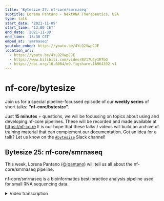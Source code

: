 ```yaml
---
title: 'Bytesize 27: nf-core/smrnaseq'
subtitle: Lorena Pantano - NextRNA Therapeutics, USA
type: talk
start_date: '2021-11-09'
start_time: '13:00 CET'
end_date: '2021-11-09'
end_time: '13:30 CET'
embed_at: 'smrnaseq'
youtube_embed: https://youtu.be/4YLQ2VwpCJE
location_url:
  - https://youtu.be/4YLQ2VwpCJE
  - https://www.bilibili.com/video/BV17U4y1M7bQ
  - https://doi.org/10.6084/m9.figshare.16964392.v1
---
```


# nf-core/bytesize

Join us for a special pipeline-focussed episode of our **weekly series** of short talks: **“nf-core/bytesize”**.

Just **15 minutes** + questions, we will be focussing on topics about using and developing nf-core pipelines.
These will be recorded and made available at <https://nf-co.re>
It is our hope that these talks / videos will build an archive of training material that can complement our documentation. Got an idea for a talk? Let us know on the [`#bytesize`](https://nfcore.slack.com/channels/bytesize) Slack channel!

## Bytesize 25: nf-core/smrnaseq

This week, Lorena Pantano ([@lpantano](https://github.com/lpantano/)) will tell us all about the nf-core/smrnaseq pipeline.

nf-core/smrnaseq is a bioinformatics best-practice analysis pipeline used for small RNA sequencing data.

<details markdown="1"><summary>Video transcription</summary>
**Note: The content has been edited for reader-friendliness**

[0:01](https://youtu.be/4YLQ2VwpCJE&t=1)
(host) Hi, thanks for joining us for another bytesize talk that's focused on pipelines. I'd like to begin by thanking the Chan Zuckerberg initiative for funding nf-core events and our outreach initiatives. I'd also like to extend a special thanks to the volunteers that helped us organize the recent hackathon two weeks ago. Now, we've recently received funding from the Chan Zuckerberg Initiative that is focused on boosting diversity and inclusion. Evan mentioned a few full-time paid positions for developer advocates for this purpose in the announcements channel on Slack. Please reach out to us for more information and keep an eye out for the official advertisement of the positions and spread the word when they're out. Now, without further ado, I'd like to introduce you to our speaker today. We're joined by Lorena Pantano from NextRNA Therapeutics in the US, who will be presenting the nf-core smRNA-Seq, so small RNA-Seq pipeline. If you have any questions for our speaker today, please unmute yourself at the end of the talk or use the chat function and I will read out your questions. Lorena, we appreciate how early in the morning it is for you. Thank you very, very much for making the time to present for us at bytesize. Over to you.

[1:14](https://youtu.be/4YLQ2VwpCJE&t=74)
Thank you. Thank you for having me in mind to share my contribution to the community. I'm very happy to be here and it's a sunny day. It's pretty awesome, the view. I'm going to talk about this pipeline, the small RNA-Seq pipeline. What I'm going to do is to give a scientific background, before starting to talk more about the analysis. I always think about the small RNA as small non-coding RNA. There are different kinds of small non-coding RNA that some of them are handled by the pipeline, others currently not, or maybe there are better pipelines for that.

[2:00](https://youtu.be/4YLQ2VwpCJE&t=120)
When we talk about small, it's good to give a size range. It could go even to a little bit shorter than 20, maybe 18 to 400. They are involved in different biological functions. We have gene regulation where we have microRNAs that are very well known. Together with microRNAs, we have endogenous siRNA and piRNAs, that are a little bit longer. We have others that are more in the range of 100, 200 that are involved in post-transcriptional modification like polyA or RNA nucleotide modification and others with similar size in the translational machinery like transfer RNA, or ribosomic RNA. Then there are others that we aren't clear of the function but as well are notated and are part of this group of small molecules. I'm going to go a little bit over the ones that the pipeline can handle, although not all of them right now have tools that will quantify them properly, but it's something that we want to work towards.

[3:18](https://youtu.be/4YLQ2VwpCJE&t=198)
In general when we talk about these very small RNA molecules we are talking about sizes between 18 to 33. Normally the biogenesis can come from double strand RNA or hairpin structures and it will be processed probably by Dicer, but not always, an Ago machinery, to perform some gene silencing. But it's not always like that but it's a good summary of what it could be. The microRNAs, these are the most well studied small RNA, the precursor normally is a big primary precursor that contains several hairpin structures and this long precursor is cleaved just around this hairpin structure to form the pre-microRNA. This still is in the nucleus and then it will go to the cytoplasm to get the final mature microRNA thanks to Dicer. At the same time of this process it will find what RNA it will target by nucleotide complementarity. There is a lot of research done in that this silencing can go through can go to mRNA degradation or translational repression.

[4:50](https://youtu.be/4YLQ2VwpCJE&t=290)
The one thing that maybe not a lot of people know is about the variability or variations that you find in microRNAs. It's very well known that microRNAs are not just one single RNA molecule, for everything we know there are variations, and it's not only single nucleotide variations. There are as well variation at the beginning and at the end of the sequence. These are called isomiRs and they were first described, I think, in 2008 and there is a lot of research on that. This modification is important, it will change the function. They will correlate to different stages in the cells, to diseases, so it's important to understand that when you want to analyze this you want to differentiate at least the type of variations that you have.

[5:50](https://youtu.be/4YLQ2VwpCJE&t=350)
Endogenous siRNAs have been described a lot in C. elegans and Drosophila. They are involved in regulation and they have a similar biogenesis than microRNAs. They can come from hairpin or double-strand RNA even in cis or trans, but at the end they will go to the cytoplasm and will perform a similar regulation. From here is where the field of using siRNA exogenous sRNA to knock down genes comes.

[6:26](https://youtu.be/4YLQ2VwpCJE&t=386)
Finally but not least, although there are a few other categories, piRNAs. They appear later and are a little bit longer from 26 to 30 nucleotide long. They have some modifications at the end of the sequence and were discovered the first time by regulating the transposons in the genome. When everything gets de-methylated, many of the transposons are active and this is a way to regulate that. They are created in this feedback loop. A small RNA that will have this size and it will amplify, it will then bind to the DNA to induce methylation or direct the degradation of the RNA from the transposons. It got a lot of interest in the past years.

[7:28](https://youtu.be/4YLQ2VwpCJE&t=448)
Other types of small RNA are coming from tRNAs, actually. There is a lot of investigation in here. They have been used a lot as biomarkers in cancer or different diseases. The function is still unclear, although there is a lot more information. But the idea of the biogenesis, when you do small RNA-seq and analyze the data, if you quantify these RNAs, you will find that there are fragments, small RNAs that are belonging to one side or another, or the top or the bottom. There is high abundancy, so there is no way that this is degradation because it's a conserved part of the whole molecule and they have been correlated to many diseases already.

[8:28](https://youtu.be/4YLQ2VwpCJE&t=508)
Then in the same way that there are fragments coming from tRNA there are fragments coming from other nuclear RNAs. In the same way this is still less clear. There is some conservation of the processing of these RNAs so this is where people keep quantifying and see what could be the function. As you see, many of them you already know, but this is not only about microRNAs, there is a lot of types of RNA and ideally, in a comprehensive pipeline you want to try to quantify and to characterize all of them. It's very hard to put all that together so I will go through the analysis, how it will look like and what is integrated in the nf-core pipeline and what is more to come.

[9:24](https://youtu.be/4YLQ2VwpCJE&t=564)
There is a lot of people working on that at different times and I hope that more people will come, because as you see it's not that simple a case to analyze this data. One thing that is recurrent is, because small is not a super quantitative word, that you will think that, oh, you have 200 nucleotides sequencing data and you think it's small and you will try to use this pipeline. I wouldn't recommend that. I think that if your library is enriched in reads for mainly more than 50, the best pipeline to use is RNA-Seq. Maybe there should be another pipeline for this, but all the tools that this small RNA-Seq pipeline has integrated is based on that you are going to find a lot of duplication of the reads, because your molecules are shorter than the read length you normally have.

[10:30](https://youtu.be/4YLQ2VwpCJE&t=630)
I will say that this is a good yes-or-no decision you're making. If you have a mixed one. I have done a lot that I have analyzed the data with this pipeline and then the untrimmed reads I will put in the RNA-Seq because sometimes you have a very heterogeneous library. You can do that, it's fine.

[10:54](https://youtu.be/4YLQ2VwpCJE&t=654)
The main challenges of the pipeline is isomiR detection because there are a lot of changes in a very small region. Right now we have some strategy, but ideally we will integrate more. There are smaller RNAs that come from places that are in multiple parts of the genome, so it's difficult to handle that and depending on the library you may have difficulties to differentiate what is degradation or functional molecules. Also, when you go to non-model organisms things get a little bit difficult. Ideally a perfect pipeline should try to address all this.

[11:35](https://youtu.be/4YLQ2VwpCJE&t=695)
The first step will be trimming, which is related to the library prep. There are different library preps. Normally there is variation of the two main ones, which are TruSeq, where you attach adapters to your RNA or cDNA molecule in this case, or you have a NextFlex library, where you have some degenerated bases at the end and at the beginning of the cDNA so you need to take that in account. The pipeline is compatible with a few protocols but probably not all the combinations. That is another issue we keep having all the time. We try to adapt to to all the possible combinations.

[12:23](https://youtu.be/4YLQ2VwpCJE&t=743)
The pipeline is divided in processing and QC, detection, annotation of non-microRNAs and trying to discover the novel ones. In processing and QC we use TrimGalore. We have FastQC integrated in there. MirTrace is a... I will give an example of this, but this is a good QC tool and of course MultiQC to put everything together. I would like to integrate qualimap to give you an idea of any other small RNA that you have, although MirTrace helped with that already. For detection and annotation we have bowtie and samtools as an easy way to know how much is mapping to mature, precursor or genome. Mirdeep2 will give you a quantification of microRNAs and mirtop will focus on isomiRs. I really want to integrate MINTmapper or any other tool that handles tRNA, there are some options. Because as I say, they have become very important. For the novel detection we have mirdeep2. It will do the job , but there are other tools like seqcluster or protac for piRNAs that will try to handle other kinds of RNAs.

[13:38](https://youtu.be/4YLQ2VwpCJE&t=818)
An example of MirTrace. It has a lot of different QC metrics but this one I like because it gives you an idea of the diversity of your sample and it will quantify what belongs to microRNA, to ribosomal RNA, to tRNA, to PCR artifacts or primer dimers. It gives you quickly an idea of what samples are better or if you have anything that you need to remove. For the quantification, as I say, after trimming and MirTrace you will go to mirdeep2 and bowtie and samtools and what you are going to have is a matrix of microRNA and isomiRs from these tools. This is what you will use for differential expression. Mirtop is compatible with the isomiR R package in bioconductor and it gives you a lot of tools to understand isomiRs, like a map of the different isomiR abundances in different samples and sometimes you see differences. It is helping you to decide where to focus.

[14:55](https://youtu.be/4YLQ2VwpCJE&t=895)
Finally this is the part that needs more work right now. Mirdeep2 is running different samples. A better study will be to collapse all the samples into one, to run mirdeep2, so you can really detect everything at once and then separate the quantification. Right now it is running on the different samples. Here is where seqcluster and other tools, that are focused on characterizing other non-coding RNAs, will be good to be added at some point. From this you will get the matrix and you can work with visualization and differential expression as you wish. An example of mirdeep2. It will give you the secondary structure of the RNA where the mature is. This visualization is pretty cool and it is good to go over that to see if you have any new microRNA in your samples.

[16:02](https://youtu.be/4YLQ2VwpCJE&t=962)
Just as a summary, the current pipeline has a very comprehensive QC with MirTrace. The microRNA isomiRs are very well quantified. But it needs a couple of more tools to be a better pipeline. The novel microRNA detection and quantification with mirdeep2 is there, so that is good. We are migrating to the second version of Nextflow. It has been massive work for many people and we are almost there. We are working with some final details, so hopefully we can get it done in a few weeks. Mainly it is the versioning and adding some more QC metrics. My idea is, because I have this data in my current job, that it gives me an excuse to work on this. I would really like to add other tools to make it a better pipeline and if anybody wants to help they are very welcome. For this or any other pipeline I am happy to help in any way as well.

[17:23](https://youtu.be/4YLQ2VwpCJE&t=1043)
As I say this is a work of many. I couldn't put everyone here but I really appreciate everybody. I really appreciate the Nextflow and nf-core community and I think that is helping a lot of people: beginners, experts, everybody. So I really like the vision and the core values. I want to thank contributors as well, people enabled in this.

</details>
